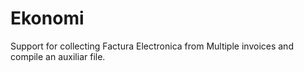 # Ekonomi

Support for collecting Factura Electronica from Multiple invoices and compile an auxiliar file.